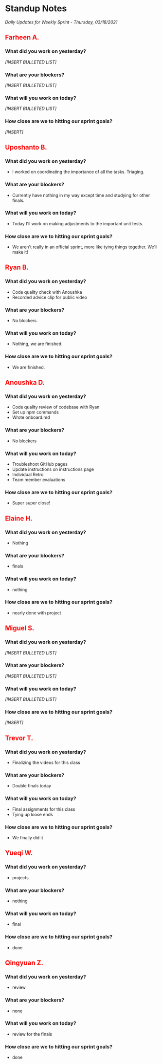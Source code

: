 # Standup Notes

_Daily Updates for Weekly Sprint - Thursday, 03/18/2021_

## <span style="color: red;">Farheen A.</span>

### What did you work on yesterday?

_[INSERT BULLETED LIST]_

### What are your blockers?

_[INSERT BULLETED LIST]_

### What will you work on today?

_[INSERT BULLETED LIST]_

### How close are we to hitting our sprint goals?

_[INSERT]_

## <span style="color: red;">Uposhanto B.</span>

### What did you work on yesterday?

- I worked on coordinating the importance of all the tasks. Triaging.

### What are your blockers?

- Currently have nothing in my way except time and studying for other finals.

### What will you work on today?

- Today I'll work on making adjustments to the important unit tests.

### How close are we to hitting our sprint goals?

- We aren't really in an official sprint, more like tying things together. We'll make it!

## <span style="color: red;">Ryan B.</span>

### What did you work on yesterday?

- Code quality check with Anoushka
- Recorded advice clip for public video

### What are your blockers?

- No blockers.

### What will you work on today?

- Nothing, we are finished.

### How close are we to hitting our sprint goals?

- We are finished.

## <span style="color: red;">Anoushka D.</span>

### What did you work on yesterday?

- Code quality review of codebase with Ryan
- Set up npm commands
- Wrote onboard.md

### What are your blockers?

- No blockers

### What will you work on today?

- Troubleshoot GitHub pages
- Update instructions on instructions page
- Individual Retro
- Team member evaluations

### How close are we to hitting our sprint goals?

- Super super close!

## <span style="color: red;">Elaine H.</span>

### What did you work on yesterday?

- Nothing

### What are your blockers?

- finals

### What will you work on today?

- nothing

### How close are we to hitting our sprint goals?

- nearly done with project

## <span style="color: red;">Miguel S.</span>

### What did you work on yesterday?

_[INSERT BULLETED LIST]_

### What are your blockers?

_[INSERT BULLETED LIST]_

### What will you work on today?

_[INSERT BULLETED LIST]_

### How close are we to hitting our sprint goals?

_[INSERT]_

## <span style="color: red;">Trevor T.</span>

### What did you work on yesterday?

- Finalizing the videos for this class

### What are your blockers?

- Double finals today

### What will you work on today?

- Final assignments for this class
- Tying up loose ends

### How close are we to hitting our sprint goals?

- We finally did it

## <span style="color: red;">Yueqi W.</span>

### What did you work on yesterday?

- projects

### What are your blockers?

- nothing

### What will you work on today?

- final

### How close are we to hitting our sprint goals?

- done

## <span style="color: red;">Qingyuan Z.</span>

### What did you work on yesterday?

- review

### What are your blockers?

- none

### What will you work on today?
- review for the finals

### How close are we to hitting our sprint goals?

- done
